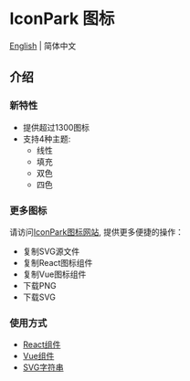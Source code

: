 # IconPark 图标

[English](./README.md) | 简体中文

## 介绍

### 新特性
* 提供超过1300图标
* 支持4种主题:
    * 线性
    * 填充
    * 双色
    * 四色

### 更多图标
请访问[IconPark图标网站](http://iconpark.bytedance.com), 提供更多便捷的操作：
* 复制SVG源文件
* 复制React图标组件
* 复制Vue图标组件
* 下载PNG
* 下载SVG

### 使用方式

* [React组件](./packages/react/README.zh-CN.md) 
* [Vue组件](./packages/vue/README.zh-CN.md) 
* [SVG字符串](./packages/svg/README.zh-CN.md) 
